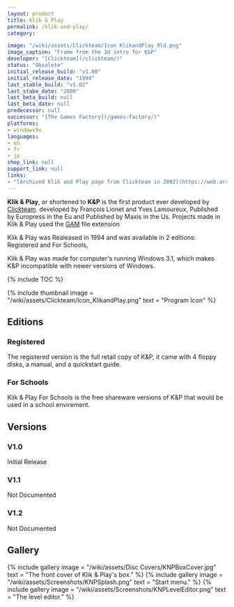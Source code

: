 ```yaml
---
layout: product
title: Klik & Play
permalink: /klik-and-play/
category:

image: "/wiki/assets/Clickteam/Icon KlikandPlay Old.png"
image_caption: "Frame from the 3d intro for K&P"
developer: "[Clickteam](/clickteam/)"
status: "Obsolete"
initial_release_build: "v1.00"
initial_release_date: "1994"
last_stable_build: "v1.02"
last_stabe_date: "2000"
last_beta_build: null
last_beta_date: null
predecessor: null
successor: "[The Games Factory](/games-factory/)"
platforms:
- windows9x
languages:
- en
- fr
- jp
shop_link: null
support_link: null
links: 
- "[Archived Klik and Play page from Clickteam in 2002](https://web.archive.org/web/20000606113504/http://clickteam.com/web/knp/about_cadre.htm)"
---
```


**Klik & Play**, or shortened to **K&P** is the first product ever developed by [Clickteam](/clickteam). developed by François Lionet and Yves Lamoureux, Published by Europress in the Eu and Published by Maxis in the Us. Projects made in Klik & Play used the [GAM] file extension

Klik & Play was Realeased in 1994 and was available in 2 editions: Registered and For Schools,

Klik & Play was made for computer's running Windows 3.1, which makes K&P incompatible with newer versions of Windows.

{% include TOC %}

{% include thumbnail
    image = "/wiki/assets/Clickteam/Icon_KlikandPlay.png"
    text = "Program Icon"
%}

## Editions

### Registered
The registered version is the full retail copy of K&P, it came with 4 floppy disks, a manual, and a quickstart guide.

### For Schools
Klik & Play For Schools is the free shareware versions of K&P that would be used in a school envirement.

## Versions

### V1.0
Initial Release

### V1.1
Not Documented

### V1.2
Not Documented

## Gallery
{% include gallery
    image = "/wiki/assets/Disc Covers/KNPBoxCover.jpg"
    text = "The front cover of Klik & Play's box."
%}
{% include gallery
    image = "/wiki/assets/Screenshots/KNPSplash.png"
    text = "Start menu."
%}
{% include gallery
    image = "/wiki/assets/Screenshots/KNPLevelEditor.png"
    text = "The level editor."
%}

[GAM]: /file-extensions/GAM/